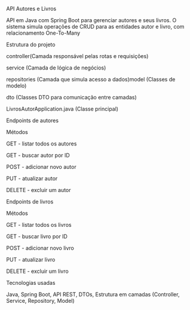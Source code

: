 API Autores e Livros

API em Java com Spring Boot para gerenciar autores e seus livros. O sistema simula operações de CRUD para as entidades autor e livro, com relacionamento One-To-Many

Estrutura do projeto

controller(Camada responsável pelas rotas e requisições)

service (Camada de lógica de negócios)

repositories (Camada que simula acesso a dados)model (Classes de modelo)

dto (Classes DTO para comunicação entre camadas)

LivrosAutorApplication.java (Classe principal)



Endpoints de autores

Métodos

GET - listar todos os autores

GET - buscar autor por ID

POST - adicionar novo autor

PUT - atualizar autor

DELETE - excluir um autor


Endpoints de livros

Métodos

GET - listar todos os livros

GET - buscar livro por ID

POST - adicionar novo livro

PUT - atualizar livro

DELETE - excluir um livro



Tecnologias usadas

Java, Spring Boot, API REST, DTOs, Estrutura em camadas (Controller, Service, Repository, Model)
